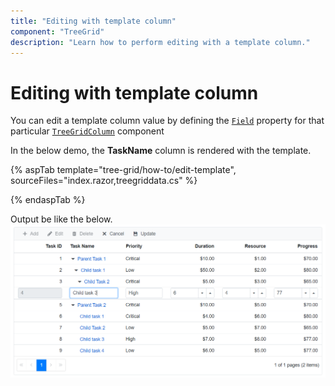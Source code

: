 ```yaml
---
title: "Editing with template column"
component: "TreeGrid"
description: "Learn how to perform editing with a template column."
---
```


# Editing with template column

You can edit a template column value by defining the [`Field`](https://help.syncfusion.com/cr/blazor/Syncfusion.Blazor.TreeGrid.TreeGridColumn.html#Syncfusion_Blazor_TreeGrid_TreeGridColumn_Field) property for that particular [`TreeGridColumn`](https://help.syncfusion.com/cr/blazor/Syncfusion.Blazor.TreeGrid.TreeGridColumn.html) component

In the below demo, the **TaskName** column is rendered with the template.

{% aspTab template="tree-grid/how-to/edit-template", sourceFiles="index.razor,treegriddata.cs" %}

{% endaspTab %}

Output be like the below.
![`Final output`](../images/template-edit.PNG)